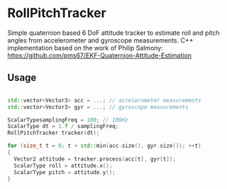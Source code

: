 # RollPitchTracker
Simple quaternion based 6 DoF attitude tracker to estimate roll and pitch angles from accelerometer and gyroscope measurements.
C++ implementation based on the work of Philip Salmony: https://github.com/pms67/EKF-Quaternion-Attitude-Estimation

## Usage
```cpp

std::vector<Vector3> acc = ...; // accelerometer measurements
std::vector<Vector3> gyr = ...; // gyroscope measurements

ScalarTypesamplingFreq = 100; // 100Hz
ScalarType dt = 1.f / samplingFreq;
RollPitchTracker tracker(dt);

for (size_t t = 0; t < std::min(acc.size(), gyr.size()); ++t)
{
  Vector2 attitude = tracker.process(acc[t], gyr[t]);
  ScalarType roll = attitude.x();
  ScalarType pitch = attitude.y();
}
```
